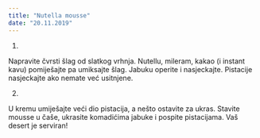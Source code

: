 ```yaml
--- 
title: "Nutella mousse"
date: "20.11.2019"
---
```


1.
Napravite čvrsti šlag od slatkog vrhnja. Nutellu, mileram, kakao (i instant kavu) pomiješajte pa umiksajte šlag. Jabuku operite i nasjeckajte. Pistacije nasjeckajte ako nemate već usitnjene.

2.
U kremu umiješajte veći dio pistacija, a nešto ostavite za ukras. Stavite mousse u čaše, ukrasite komadićima jabuke i pospite pistacijama. Vaš desert je serviran!
